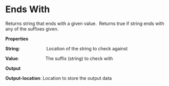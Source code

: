# Ends With

Returns string that ends with a given value.  Returns true if string ends with any of the suffixes given.

 **Properties**
 

**String**:                     Location of the string to check against

**Value**:                     The suffix (string) to check with

 **Output**
 

**Output-location**: Location to store the output data